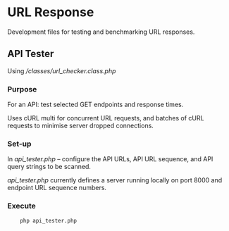 
# URL Response

Development files for testing and benchmarking URL responses.


## API Tester

Using */classes/url_checker.class.php*

### Purpose

For an API: test selected GET endpoints and response times.

Uses cURL multi for concurrent URL requests, and batches of cURL requests to minimise server dropped connections.

### Set-up

In *api_tester.php* &ndash; configure the API URLs, API URL sequence, and API query strings to be scanned.

*api_tester.php* currently defines a server running locally on port 8000 and endpoint URL sequence numbers.

### Execute

        php api_tester.php
